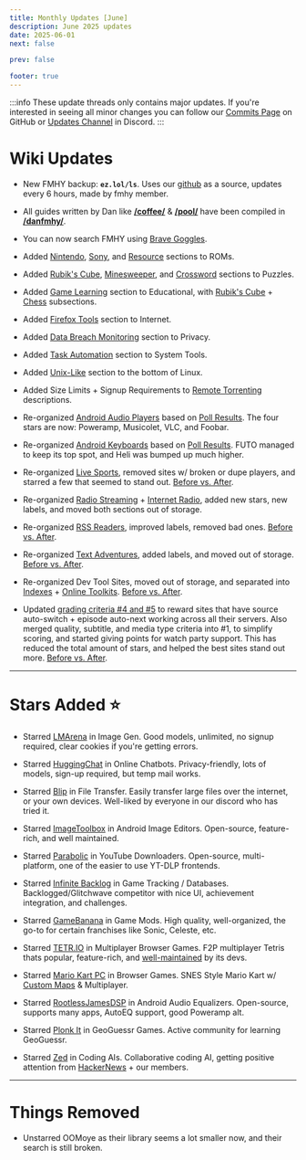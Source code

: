 ```yaml
---
title: Monthly Updates [June]
description: June 2025 updates
date: 2025-06-01
next: false

prev: false

footer: true
---
```


<Post authors="nbats"/>

:::info
These update threads only contains major updates. If you're interested
in seeing all minor changes you can follow our
[Commits Page](https://github.com/fmhy/FMHYedit/commits/main) on GitHub or
[Updates Channel](https://redd.it/17f8msf) in Discord.
:::

# Wiki Updates

- New FMHY backup: **`ez.lol/ls`**. Uses our [github](https://github.com/fmhy/edit) as a source, updates every 6 hours, made by fmhy member.

- All guides written by Dan like **[/coffee/](https://rentry.co/coffeeguide)** & **[/pool/](https://rentry.co/poolguide)** have been compiled in **[/danfmhy/](https://rentry.co/danfmhy/)**. 

- You can now search FMHY using [Brave Goggles](https://github.com/fmhy/bookmarks?tab=readme-ov-file#goggle).

- Added [Nintendo](https://fmhy.net/gamingpiracyguide#nintendo-roms), [Sony](https://fmhy.net/gamingpiracyguide#sony-roms), and [Resource](https://fmhy.net/gamingpiracyguide#rom-resources) sections to ROMs.

- Added [Rubik's Cube](https://fmhy.net/gamingpiracyguide#rubiks-cube), [Minesweeper](https://fmhy.net/gamingpiracyguide#minesweeper), and [Crossword](https://fmhy.net/gamingpiracyguide#crossword-puzzles) sections to Puzzles.

- Added [Game Learning](https://fmhy.net/edupiracyguide#game-learning) section to Educational, with [Rubik's Cube](https://fmhy.net/edupiracyguide#rubiks-cube) + [Chess](https://fmhy.net/edupiracyguide#chess) subsections.

- Added [Firefox Tools](https://fmhy.net/internet-tools#firefox-tools) section to Internet. 

- Added [Data Breach Monitoring](https://fmhy.net/adblockvpnguide#data-breach-monitoring) section  to Privacy.

- Added [Task Automation](https://fmhy.net/system-tools#task-automation) section to System Tools.

- Added [Unix-Like](https://fmhy.net/linuxguide#unix-like) section to the bottom of Linux.

- Added Size Limits + Signup Requirements to [Remote Torrenting](https://fmhy.net/torrentpiracyguide#remote-torrenting) descriptions.

- Re-organized [Android Audio Players](https://fmhy.net/android-iosguide#android-audio-players) based on [Poll Results](https://i.imgur.com/2FOFOth.png). The four stars are now: Poweramp, Musicolet, VLC, and Foobar.

- Re-organized [Android Keyboards](https://fmhy.net/android-iosguide#keyboard-tools) based on [Poll Results](https://i.imgur.com/OE8zsC0.png). FUTO managed to keep its top spot, and Heli was bumped up much higher.

- Re-organized [Live Sports](https://fmhy.net/videopiracyguide#live-sports), removed sites w/ broken or dupe players, and starred a few that seemed to stand out. [Before vs. After](https://i.imgur.com/eDioF9L.png).

- Re-organized [Radio Streaming](https://fmhy.net/audiopiracyguide#radio-streaming) + [Internet Radio](https://fmhy.net/audiopiracyguide#internet-radio), added new stars, new labels, and moved both sections out of storage.

- Re-organized [RSS Readers](https://fmhy.net/internet-tools#rss-readers), improved labels, removed bad ones. [Before vs. After](https://i.imgur.com/oAVEC6H.png).

- Re-organized [Text Adventures](https://fmhy.net/gamingpiracyguide#text-adventures), added labels, and moved out of storage. [Before vs. After](https://i.imgur.com/JrdEDC3.png).

- Re-organized Dev Tool Sites, moved out of storage, and separated into [Indexes](https://fmhy.net/devtools#dev-tool-indexes) + [Online Toolkits](https://fmhy.net/devtools#online-toolkits). [Before vs. After](https://i.imgur.com/JyJOW9v.png).

- Updated [grading criteria #4 and #5](https://github.com/fmhy/FMHY/wiki/Stream-Site-Grading) to reward sites that have source auto-switch + episode auto-next working across all their servers. Also merged quality, subtitle, and media type criteria into #1, to simplify scoring, and started giving points for watch party support. This has reduced the total amount of stars, and helped the best sites stand out more. [Before vs. After]( https://i.imgur.com/omYr1pQ.png).

***

# Stars Added ⭐

- Starred [LMArena](https://fmhy.net/ai#image-generation) in Image Gen. Good models, unlimited, no signup required, clear cookies if you're getting errors.

- Starred [HuggingChat](https://fmhy.net/ai#online-chatbots) in Online Chatbots. Privacy-friendly, lots of models, sign-up required, but temp mail works.

- Starred [Blip](https://fmhy.net/file-tools#file-transfer) in File Transfer. Easily transfer large files over the internet, or your own devices. Well-liked by everyone in our discord who has tried it.

- Starred [ImageToolbox](https://fmhy.net/android-iosguide#camera-tools) in Android Image Editors. Open-source, feature-rich, and well maintained.

- Starred [Parabolic](https://fmhy.net/social-media-tools#youtube-downloaders) in YouTube Downloaders. Open-source, multi-platform, one of the easier to use YT-DLP frontends.

- Starred [Infinite Backlog](https://fmhy.net/gaming-tools#tracking-databases) in Game Tracking / Databases. Backlogged/Glitchwave competitor with nice UI, achievement integration, and challenges.

- Starred [GameBanana](https://fmhy.net/gaming-tools#game-mods) in Game Mods. High quality, well-organized, the go-to for certain franchises like Sonic, Celeste, etc.

- Starred [TETR.IO](https://fmhy.net/gamingpiracyguide#party-multiplayer) in Multiplayer Browser Games. F2P multiplayer Tetris thats popular, feature-rich, and [well-maintained](https://tetr.io/about/patchnotes/) by its devs.

- Starred [Mario Kart PC](https://fmhy.net/gamingpiracyguide#browser-games) in Browser Games. SNES Style Mario Kart w/ [Custom Maps](https://mkpc.malahieude.net/creations.php) & Multiplayer.

- Starred [RootlessJamesDSP](https://fmhy.net/android-iosguide#android-audio) in Android Audio Equalizers. Open-source, supports many apps, AutoEQ support, good Poweramp alt.

- Starred [Plonk It](https://fmhy.net/gamingpiracyguide#geoguessr-games) in GeoGuessr Games. Active community for learning GeoGuessr.

- Starred [Zed](https://fmhy.net/ai#coding-ais) in Coding AIs. Collaborative coding AI, getting positive attention from [HackerNews](https://news.ycombinator.com/item?id=43959710) + our members.

***
 
# Things Removed

- Unstarred OOMoye as their library seems a lot smaller now, and their search is still broken.
